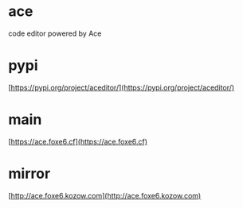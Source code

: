 # ace
code editor powered by Ace

# pypi
[https://pypi.org/project/aceditor/](https://pypi.org/project/aceditor/)

# main
[https://ace.foxe6.cf](https://ace.foxe6.cf)

# mirror
[http://ace.foxe6.kozow.com](http://ace.foxe6.kozow.com)
